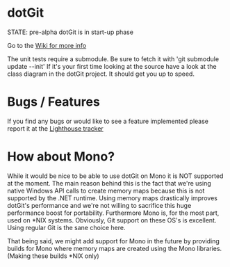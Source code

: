 dotGit
======

STATE:  pre-alpha
dotGit is in start-up phase

Go to the [Wiki for more info](http://github.com/pheew/dotgit/wikis) 


The unit tests require a submodule. Be sure to fetch it with 'git submodule update --init'
If it's your first time looking at the source have a look at the class diagram in the dotGit project. It should get you up to speed.


Bugs / Features
===============

If you find any bugs or would like to see a feature implemented please report it at the 
[Lighthouse tracker](http://pheew.lighthouseapp.com/projects/21305/home)


How about Mono?
===============

While it would be nice to be able to use dotGit on Mono it is NOT supported at the moment. 
The main reason behind this is the fact that we're using native Windows API calls to create 
memory maps because this is not supported by the .NET runtime. Using memory maps drastically 
improves dotGit's performance and we're not willing to sacrifice this huge performance 
boost for portability. Furthermore Mono is, for the most part, used on \*NIX systems. 
Obviously, Git support on these OS's is excellent. Using regular Git is the sane choice here.

That being said, we might add support for Mono in the future by providing builds for Mono 
where memory maps are created using the Mono libraries. (Making these builds \*NIX only)